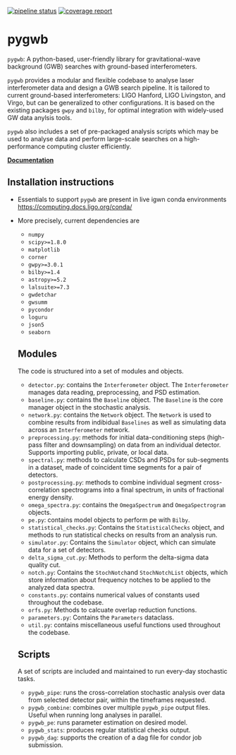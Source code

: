 [![pipeline status](https://git.ligo.org/pygwb/pygwb/badges/master/pipeline.svg)](https://git.ligo.org/pygwb/pygwb/-/pipelines)
[![coverage report](https://git.ligo.org/pygwb/pygwb/badges/master/coverage.svg)](https://git.ligo.org/pygwb/pygwb/-/commits/master)

# pygwb

`pygwb`: A python-based, user-friendly library for gravitational-wave background (GWB) searches with ground-based interferometers.

`pygwb` provides a modular and flexible codebase to analyse laser interferometer data and design a GWB search pipeline. It is tailored to current ground-based interferometers: LIGO Hanford, LIGO Livingston, and Virgo, but can be generalized to other configurations. It is based on the existing packages `gwpy` and `bilby`, for optimal integration with widely-used GW data anylsis tools.

`pygwb` also includes a set of pre-packaged analysis scripts which may be used to analyse data and perform large-scale searches on a high-performance computing cluster efficiently.


[**Documentation**](https://a-renzini.github.io/pygwb/)

## Installation instructions

* Essentials to support `pygwb` are present in live igwn conda environments
https://computing.docs.ligo.org/conda/

* More precisely, current dependencies are
  * `numpy`
  * `scipy>=1.8.0`
  * `matplotlib`
  * `corner`
  * `gwpy>=3.0.1`
  * `bilby>=1.4`
  * `astropy>=5.2`
  * `lalsuite>=7.3`
  * `gwdetchar`
  * `gwsumm`
  * `pycondor`
  * `loguru`
  * `json5`
  * `seaborn`

  ## Modules

  The code is structured into a set of modules and objects.

  * `detector.py`: contains the `Interferometer` object. The `Interferometer` manages data reading, preprocessing, and PSD estimation.
  * `baseline.py`: contains the `Baseline` object. The `Baseline` is the core manager object in the stochastic analysis.
  * `network.py`:  contains the `Network` object. The `Network` is used to combine results from indibidual `Baselines` as well as simulating data across an `Interferometer` network.
  * `preprocessing.py`: methods for initial data-conditioning steps (high-pass filter and downsampling) on data from an individual detector. Supports importing public, private, or local data.
  * `spectral.py`: methods to calculate CSDs and PSDs for sub-segments in a dataset, made of coincident time segments for a pair of detectors.
  * `postprocessing.py`: methods to combine individual segment cross-correlation spectrograms into a final spectrum, in units of fractional energy density.
  * `omega_spectra.py`: contains the `OmegaSpectrum` and `OmegaSpectrogram` objects.
  * `pe.py`: contains model objects to perform pe with `Bilby`.
  * `statistical_checks.py`: Contains the `StatisticalChecks` object, and methods to run statistical checks on results from an analysis run.
  * `simulator.py`: Contains the `Simulator` object, which can simulate data for a set of detectors.
  * `delta_sigma_cut.py`: Methods to perform the delta-sigma data quality cut.
  * `notch.py`: Contains the `StochNotch`and `StochNotchList` objects, which store information about frequency notches to be applied to the analyzed data spectra.
  * `constants.py`: contains numerical values of constants used throughout the codebase.
  * `orfs.py`: Methods to calcuate overlap reduction functions.
  * `parameters.py`: Contains the `Parameters` dataclass.
  * `util.py`: contains miscellaneous useful functions used throughout the codebase.

  ## Scripts

  A set of scripts are included and maintained to run every-day stochastic tasks.
  * `pygwb_pipe`: runs the cross-correlation stochastic analysis over data from selected detector pair, within the timeframes requested.
  * `pygwb_combine`: combines over multiple `pygwb_pipe` output files. Useful when running long analyses in parallel.
  * `pygwb_pe`: runs parameter estimation on desired model.
  * `pygwb_stats`: produces regular statistical checks output.
  * `pygwb_dag`: supports the creation of a dag file for condor job submission.
